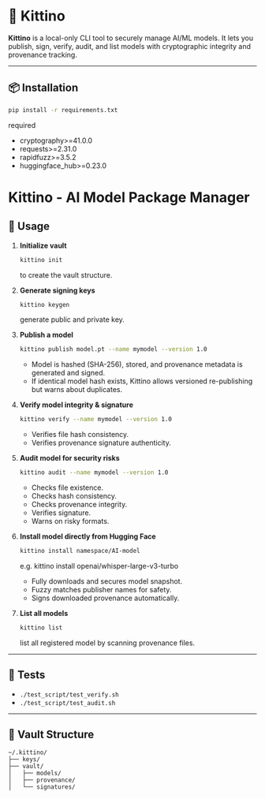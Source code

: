 # 🐾 Kittino

**Kittino** is a local-only CLI tool to securely manage AI/ML models. It lets you publish, sign, verify, audit, and list models with cryptographic integrity and provenance tracking.

---

## 📦 Installation

```bash
pip install -r requirements.txt
```
required 
- cryptography>=41.0.0 
- requests>=2.31.0 
- rapidfuzz>=3.5.2 
- huggingface_hub>=0.23.0

# Kittino - AI Model Package Manager

## 🔧 Usage

1. **Initialize vault**
    ```bash
    kittino init
    ```
    to create the vault structure.

2. **Generate signing keys**
    ```bash
    kittino keygen
    ```
    generate public and private key.

3. **Publish a model**
    ```bash
    kittino publish model.pt --name mymodel --version 1.0
    ```
    - Model is hashed (SHA-256), stored, and provenance metadata is generated and signed.
    - If identical model hash exists, Kittino allows versioned re-publishing but warns about duplicates.

4. **Verify model integrity & signature**
    ```bash
    kittino verify --name mymodel --version 1.0
    ```
    - Verifies file hash consistency.
    - Verifies provenance signature authenticity.

5. **Audit model for security risks**
    ```bash
    kittino audit --name mymodel --version 1.0
    ```
    - Checks file existence.
    - Checks hash consistency.
    - Checks provenance integrity.
    - Verifies signature.
    - Warns on risky formats.

6. **Install model directly from Hugging Face**
    ```bash
    kittino install namespace/AI-model
    ```
    e.g. kittino install openai/whisper-large-v3-turbo
    - Fully downloads and secures model snapshot.
    - Fuzzy matches publisher names for safety.
    - Signs downloaded provenance automatically.


7. **List all models**
    ```bash
    kittino list
    ```
    list all registered model by scanning provenance files.

---

## 🧪 Tests

- `./test_script/test_verify.sh`
- `./test_script/test_audit.sh`

---

## 📁 Vault Structure

```plaintext
~/.kittino/
├── keys/
├── vault/
│   ├── models/  
│   ├── provenance/ 
│   └── signatures/
